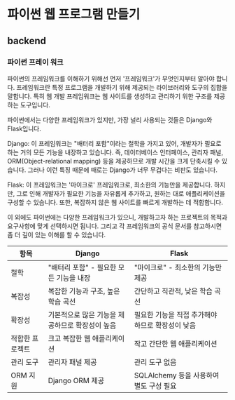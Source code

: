 # 파이썬 웹 프로그램 만들기

## backend 

### 파이썬 프레이 워크

파이썬의 프레임워크를 이해하기 위해선 먼저 '프레임워크'가 무엇인지부터 알아야 합니다. 프레임워크란 특정 프로그램을 개발하기 위해 제공되는 라이브러리와 도구의 집합을 말합니다. 특히 웹 개발 프레임워크는 웹 사이트를 생성하고 관리하기 위한 구조를 제공하는 도구입니다.

파이썬에서는 다양한 프레임워크가 있지만, 가장 널리 사용되는 것들은 Django와 Flask입니다.

Django: 이 프레임워크는 "배터리 포함"이라는 철학을 가지고 있어, 개발자가 필요로 하는 거의 모든 기능을 내장하고 있습니다. 즉, 데이터베이스 인터페이스, 관리자 패널, ORM(Object-relational mapping) 등을 제공하므로 개발 시간을 크게 단축시킬 수 있습니다. 그러나 이런 특징 때문에 때로는 Django가 너무 무겁다는 비판도 있습니다.

Flask: 이 프레임워크는 '마이크로' 프레임워크로, 최소한의 기능만을 제공합니다. 하지만, 그로 인해 개발자가 필요한 기능을 자유롭게 추가하고, 원하는 대로 애플리케이션을 구성할 수 있습니다. 또한, 복잡하지 않은 웹 사이트를 빠르게 개발하는 데 적합합니다.

이 외에도 파이썬에는 다양한 프레임워크가 있으니, 개발하고자 하는 프로젝트의 목적과 요구사항에 맞게 선택하시면 됩니다. 그리고 각 프레임워크의 공식 문서를 참고하시면 좀 더 깊이 있는 이해를 할 수 있습니다.

| 항목 | Django | Flask |
| --- | --- | --- |
| 철학 | "배터리 포함" - 필요한 모든 기능을 내장 | "마이크로" - 최소한의 기능만 제공 |
| 복잡성 | 복잡한 기능과 구조, 높은 학습 곡선 | 간단하고 직관적, 낮은 학습 곡선 |
| 확장성 | 기본적으로 많은 기능을 제공하므로 확장성이 높음 | 필요한 기능을 직접 추가해야 하므로 확장성이 낮음 |
| 적합한 프로젝트 | 크고 복잡한 웹 애플리케이션 | 작고 간단한 웹 애플리케이션 |
| 관리 도구 | 관리자 패널 제공 | 관리 도구 없음 |
| ORM 지원 | Django ORM 제공 | SQLAlchemy 등을 사용하여 별도 구성 필요 |
